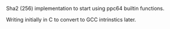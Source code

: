 Sha2 (256) implementation to start using ppc64 builtin functions.

Writing initially in C to convert to GCC intrinstics later.

